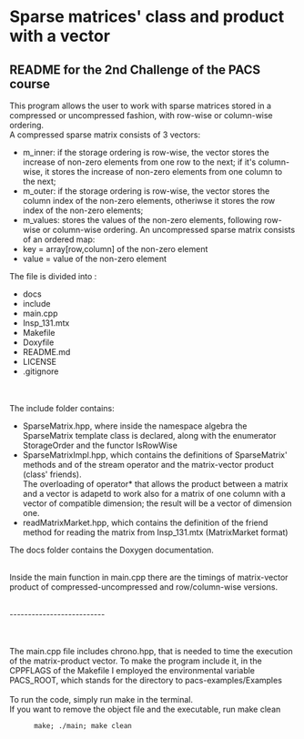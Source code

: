 # Sparse matrices' class and product with a vector

##  README for the 2nd Challenge of the PACS course

This program allows the user to work with sparse matrices stored in a compressed or uncompressed fashion, with row-wise or column-wise ordering.
<br/>
A compressed sparse matrix consists of 3 vectors:
- m_inner: if the storage ordering is row-wise, the vector stores the increase of non-zero elements from one row to the next; if it's column-wise, it stores the increase of non-zero elements from one column to the next;
- m_outer: if the storage ordering is row-wise, the vector stores the column index of the non-zero elements, otheriwse it stores the row index of the non-zero elements; 
- m_values: stores the values of the non-zero elements, following row-wise or column-wise ordering.
An uncompressed sparse matrix consists of an ordered map:
- key = array[row,column] of the non-zero element
- value = value of the non-zero element


The file is divided into :
- docs
- include
- main.cpp
- Insp_131.mtx
- Makefile
- Doxyfile
- README.md
- LICENSE
- .gitignore

<br/><br/>
The include folder contains:
- SparseMatrix.hpp, where inside the namespace algebra the SparseMatrix template class is declared, along with the enumerator StorageOrder and the functor IsRowWise
- SparseMatrixImpl.hpp, which contains the definitions of SparseMatrix' methods and of the stream operator and the matrix-vector product (class' friends).
<br/> The overloading of operator* that allows the product between a matrix and a vector is adapetd to work also for a matrix of one column with a vector of compatible dimension; the result will be a vector of dimension one.
- readMatrixMarket.hpp, which contains the definition of the friend method for reading the matrix from Insp_131.mtx (MatrixMarket format)

The docs folder contains the Doxygen documentation.

<br/>Inside the main function in main.cpp there are the timings of matrix-vector product of compressed-uncompressed and row/column-wise versions.

<br/>
--------------------------

<br/><br/>
The main.cpp file includes chrono.hpp, that is needed to time the execution of the matrix-product vector.
To make the program include it, in the CPPFLAGS  of the Makefile I employed the environmental variable PACS_ROOT, which stands for the directory to pacs-examples/Examples
<br/><br/>
To run the code, simply run make in the terminal.
<br/>
If you want to remove the object file and the executable, run make clean

          make; ./main; make clean

